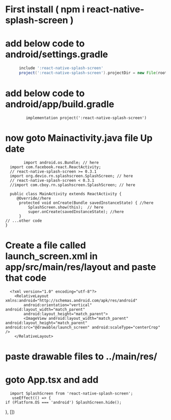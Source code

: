 # First install ( npm i react-native-splash-screen )
# add below code to android/settings.gradle
```gradle
      include ':react-native-splash-screen'   
      project(':react-native-splash-screen').projectDir = new File(rootProject.projectDir, '../node_modules/react-native-splash-screen/android')
```
# add below code to android/app/build.gradle
             implementation project(':react-native-splash-screen')
      
# now goto Mainactivity.java file Up date 
            import android.os.Bundle; // here
      import com.facebook.react.ReactActivity;
      // react-native-splash-screen >= 0.3.1
      import org.devio.rn.splashscreen.SplashScreen; // here
      // react-native-splash-screen < 0.3.1
      //import com.cboy.rn.splashscreen.SplashScreen; // here
      
      public class MainActivity extends ReactActivity {
         @Override//here
          protected void onCreate(Bundle savedInstanceState) { //here
              SplashScreen.show(this);  // here
              super.onCreate(savedInstanceState); //here
          }
    // ...other code
    }

# Create a file called launch_screen.xml in app/src/main/res/layout and paste that code
      <?xml version="1.0" encoding="utf-8"?>
        <RelativeLayout xmlns:android="http://schemas.android.com/apk/res/android"
            android:orientation="vertical" android:layout_width="match_parent"
            android:layout_height="match_parent">
            <ImageView android:layout_width="match_parent" android:layout_height="match_parent" android:src="@drawable/launch_screen" android:scaleType="centerCrop" />
        </RelativeLayout>


# paste drawable files to ../main/res/

# goto App.tsx and add
      import SplashScreen from 'react-native-splash-screen';
       useEffect(() => {
    if (Platform.OS === 'android') SplashScreen.hide();
  }, [])

